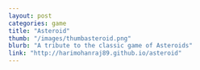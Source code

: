 ```yaml
---
layout: post
categories: game
title: "Asteroid"
thumb: "/images/thumbasteroid.png"
blurb: "A tribute to the classic game of Asteroids"
link: "http://harimohanraj89.github.io/asteroid"
---
```

